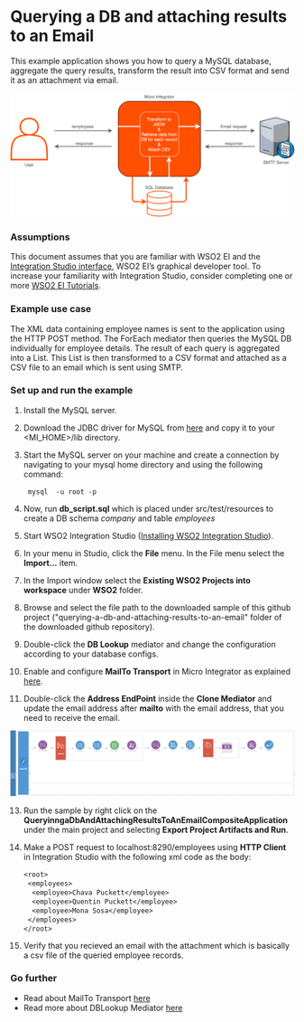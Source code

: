 # Querying a DB and attaching results to an Email

This example application shows you how to query a MySQL database, aggregate the query results, transform the result into CSV format and send it as an attachment via email.

![QueryingDBEmailUseCase](../resources/images/querying-a-db-and-attaching-results-to-an-email/querying-a-db-and-attaching-results-to-an-email-use-case.png?raw=true "Querying DB and send email use case")

### Assumptions

This document assumes that you are familiar with WSO2 EI and the [Integration Studio interface](https://ei.docs.wso2.com/en/latest/micro-integrator/develop/WSO2-Integration-Studio/), WSO2 EI’s graphical developer tool. To increase your familiarity with Integration Studio, consider completing one or more [WSO2 EI Tutorials](https://ei.docs.wso2.com/en/latest/micro-integrator/use-cases/integration-use-cases/).


### Example use case
The XML data containing employee names is sent to the application using the HTTP POST method. The ForEach mediator then queries the MySQL DB individually for employee details. The result of each query is aggregated into a List. This List is then transformed to a CSV format and attached as a CSV file to an email which is sent using SMTP.

### Set up and run the example
1. Install the MySQL server.
2. Download the JDBC driver for MySQL from [here](https://dev.mysql.com/downloads/connector/j/) and copy it to your <MI_HOME>/lib directory.
3. Start the MySQL server on your machine and create a connection by navigating to your mysql home directory and using the following command:
                  
        mysql  -u root -p
4. Now, run **db_script.sql** which is placed under src/test/resources to create a DB schema *company* and table *employees*
5. Start WSO2 Integration Studio ([Installing WSO2 Integration Studio](https://ei.docs.wso2.com/en/latest/micro-integrator/develop/installing-WSO2-Integration-Studio/)).
6. In your menu in Studio, click the **File** menu. In the File menu select the **Import...** item.
7. In the Import window select the **Existing WSO2 Projects into workspace** under **WSO2** folder.
8. Browse and select the file path to the downloaded sample of this github project ("querying-a-db-and-attaching-results-to-an-email" folder of the downloaded github repository).
9. Double-click the **DB Lookup** mediator and change the configuration according to your database configs.
10. Enable and configure **MailTo Transport** in Micro Integrator as explained [here](https://ei.docs.wso2.com/en/latest/micro-integrator/setup/transport_configurations/configuring-transports/#configuring-the-mailto-transport).
11. Double-click the **Address EndPoint** inside the **Clone Mediator** and update the email address after **mailto** with the email address, that you need to receive the email.

![QueryingDBEmailScreenshot](../resources/images/querying-a-db-and-attaching-results-to-an-email/querying-a-db-and-attaching-results-to-an-email.png?raw=true "Querying DB and send email screenshot")

13. Run the sample by right click on the **QueryinngaDbAndAttachingResultsToAnEmailCompositeApplication** under the main project and selecting **Export Project Artifacts and Run**.
14. Make a POST request to localhost:8290/employees using **HTTP Client** in Integration Studio with the following xml code as the body:

        <root>
         <employees>
          <employee>Chava Puckett</employee>
          <employee>Quentin Puckett</employee>
          <employee>Mona Sosa</employee>
         </employees>
        </root>

15. Verify that you recieved an email with the attachment which is basically a csv file of the queried employee records.

### Go further
* Read about MailTo Transport [here](https://ei.docs.wso2.com/en/latest/micro-integrator/references/synapse-properties/transport-parameters/mailto-transport-parameters/)
* Read more about DBLookup Mediator [here](https://ei.docs.wso2.com/en/latest/micro-integrator/references/mediators/dBLookup-Mediator/)
